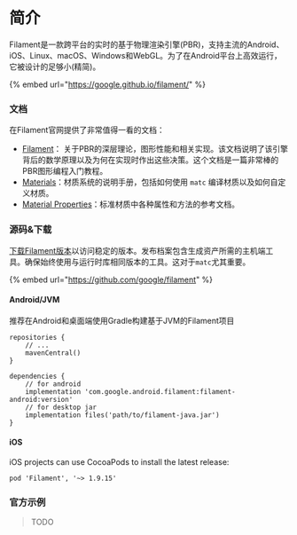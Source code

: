 # 简介

Filament是一款跨平台的实时的基于物理渲染引擎\(PBR\)，支持主流的Android、iOS、Linux、macOS、Windows和WebGL。为了在Android平台上高效运行，它被设计的足够小\(精简\)。

{% embed url="https://google.github.io/filament/" %}



### 文档

在Filament官网提供了非常值得一看的文档：

* [Filament](https://google.github.io/filament/Filament.html)： 关于PBR的深层理论，图形性能和相关实现。该文档说明了该引擎背后的数学原理以及为何在实现时作出这些决策。这个文档是一篇非常棒的PBR图形编程入门教程。
* [Materials](https://google.github.io/filament/Materials.html)：材质系统的说明手册，包括如何使用  `matc` 编译材质以及如何自定义材质。
* [Material Properties](https://google.github.io/filament/Material%20Properties.pdf)：标准材质中各种属性和方法的参考文档。



### 源码&下载

[下载Filament版本](https://github.com/google/filament/releases)以访问稳定的版本。发布档案包含生成资产所需的主机端工具。确保始终使用与运行时库相同版本的工具。这对于`matc`尤其重要。  


{% embed url="https://github.com/google/filament" %}

#### Android/JVM

推荐在Android和桌面端使用Gradle构建基于JVM的Filament项目

```text
repositories {
    // ...
    mavenCentral()
}

dependencies {
    // for android
    implementation 'com.google.android.filament:filament-android:version'
    // for desktop jar
    implementation files('path/to/filament-java.jar')
}
```

#### iOS

iOS projects can use CocoaPods to install the latest release:

```text
pod 'Filament', '~> 1.9.15'
```



### 官方示例

> TODO

